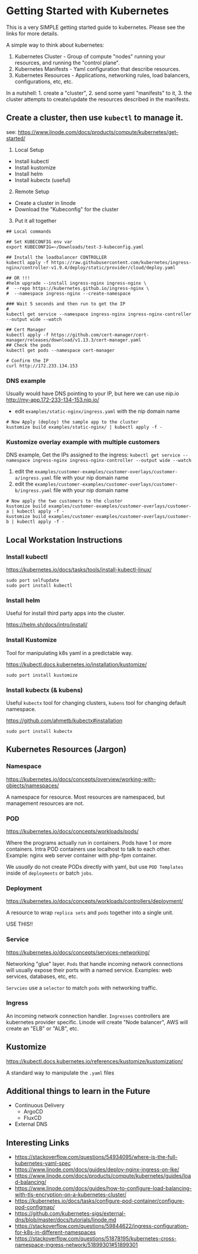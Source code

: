 # Getting Started with Kubernetes

This is a very SIMPLE getting started guide to kubernetes. Please see the links for more details.

A simple way to think about kubernetes:

1. Kubernetes Cluster - Group of compute "nodes" running your resources, and running the "control plane".
2. Kubernetes Manifests - Yaml configuration that describe resources.
3. Kubernetes Resources - Applications, networking rules, load balancers, configurations, etc, etc.

In a nutshell: 1. create a "cluster", 2. send some yaml "manifests" to it, 3. the cluster attempts to create/update the resources described in the manifests.

## Create a cluster, then use `kubectl` to manage it. 

see: https://www.linode.com/docs/products/compute/kubernetes/get-started/

1. Local Setup

* Install kubectl
* Install kustomize
* Install helm
* Install kubectx (useful)

2. Remote Setup

* Create a cluster in linode
* Download the "Kubeconfig" for the cluster

3. Put it all together

```shell
## Local commands

## Set KUBECONFIG env var
export KUBECONFIG=~/Downloads/test-3-kubeconfig.yaml 

## Install the loadbalancer CONTROLLER
kubectl apply -f https://raw.githubusercontent.com/kubernetes/ingress-nginx/controller-v1.9.4/deploy/static/provider/cloud/deploy.yaml

## OR !!!
#helm upgrade --install ingress-nginx ingress-nginx \
#  --repo https://kubernetes.github.io/ingress-nginx \
#  --namespace ingress-nginx --create-namespace

### Wait 5 seconds and then run to get the IP
#
kubectl get service --namespace ingress-nginx ingress-nginx-controller --output wide --watch

## Cert Manager
kubectl apply -f https://github.com/cert-manager/cert-manager/releases/download/v1.13.3/cert-manager.yaml
## Check the pods
kubectl get pods --namespace cert-manager

# Confirm the IP
curl http://172.233.134.153
```

### DNS example

Usually would have DNS pointing to your IP, but here we can use nip.io
http://my-app.172-233-134-153.nip.io/

* edit `examples/static-nginx/ingress.yaml` with the nip domain name

```shell
# Now Apply (deploy) the sample app to the cluster
kustomize build examples/static-nginx/ | kubectl apply -f -
```

### Kustomize overlay example with multiple customers

DNS example, Get the IPs assigned to the ingress:
`kubectl get service --namespace ingress-nginx ingress-nginx-controller --output wide --watch`

1. edit the `examples/customer-examples/customer-overlays/customer-a/ingress.yaml` file with your nip domain name
2. edit the `examples/customer-examples/customer-overlays/customer-b/ingress.yaml` file with your nip domain name

```shell
# Now apply the two customers to the cluster
kustomize build examples/customer-examples/customer-overlays/customer-a | kubectl apply -f -
kustomize build examples/customer-examples/customer-overlays/customer-b | kubectl apply -f -
```

## Local Workstation Instructions

### Install kubectl

https://kubernetes.io/docs/tasks/tools/install-kubectl-linux/

```shell
sudo port selfupdate
sudo port install kubectl
```

### Install helm

Useful for install third party apps into the cluster.

https://helm.sh/docs/intro/install/

### Install Kustomize

Tool for manipulating k8s yaml in a predictable way.  

https://kubectl.docs.kubernetes.io/installation/kustomize/

```shell
sudo port install kustomize
```

### Install kubectx (& kubens)

Useful `kubectx` tool for changing clusters, `kubens` tool for changing default namespace.

https://github.com/ahmetb/kubectx#installation

```shell
sudo port install kubectx
```

## Kubernetes Resources (Jargon)

### Namespace

https://kubernetes.io/docs/concepts/overview/working-with-objects/namespaces/

A namespace for resource. Most resources are namespaced, but management resources are not.

### POD

https://kubernetes.io/docs/concepts/workloads/pods/

Where the programs actually run in containers. Pods have 1 or more containers. Intra POD containers use localhost to talk to each other.  Example: nginx web server container with php-fpm container.

We *usually* do not create PODs directly with yaml, but use `POD Templates` inside of `deployments` or batch `jobs`.

### Deployment

https://kubernetes.io/docs/concepts/workloads/controllers/deployment/

A resource to wrap `replica sets` and `pods` together into a single unit.

USE THIS!!

### Service

https://kubernetes.io/docs/concepts/services-networking/

Networking "glue" layer.  `Pods` that handle incoming network connections will usually expose their ports with a named service. Examples: web services, databases, etc, etc.

`Servcies` use a `selector` to match `pods` with networking traffic.

### Ingress

An incoming network connection handler.  `Ingresses` controllers are kubernetes provider specific. Linode will create "Node balancer", AWS will create an "ELB" or "ALB", etc.

## Kustomize

https://kubectl.docs.kubernetes.io/references/kustomize/kustomization/

A standard way to manipulate the `.yaml` files

## Additional things to learn in the Future

* Continuous Delivery
  * ArgoCD
  * FluxCD
* External DNS

## Interesting Links

* https://stackoverflow.com/questions/54934095/where-is-the-full-kubernetes-yaml-spec
* https://www.linode.com/docs/guides/deploy-nginx-ingress-on-lke/
* https://www.linode.com/docs/products/compute/kubernetes/guides/load-balancing/
* https://www.linode.com/docs/guides/how-to-configure-load-balancing-with-tls-encryption-on-a-kubernetes-cluster/
* https://kubernetes.io/docs/tasks/configure-pod-container/configure-pod-configmap/
* https://github.com/kubernetes-sigs/external-dns/blob/master/docs/tutorials/linode.md
* https://stackoverflow.com/questions/59844622/ingress-configuration-for-k8s-in-different-namespaces
* https://stackoverflow.com/questions/51878195/kubernetes-cross-namespace-ingress-network/51899301#51899301

